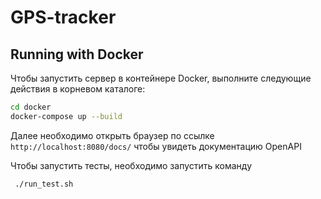 # GPS-tracker

## Running with Docker

Чтобы запустить сервер в контейнере Docker, выполните следующие действия в корневом каталоге:
```bash
cd docker
docker-compose up --build
```

Далее необходимо открыть браузер по ссылке `http://localhost:8080/docs/` чтобы увидеть документацию OpenAPI


Чтобы запустить тесты, необходимо запустить команду

```bash
 ./run_test.sh 
```